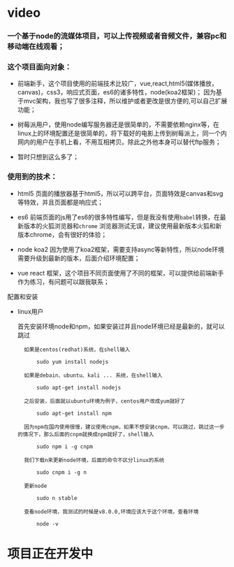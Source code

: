 # video
### 一个基于node的流媒体项目，可以上传视频或者音频文件，兼容pc和移动端在线观看；

### 这个项目面向对象：

* 前端新手，这个项目使用的前端技术比较广，vue,react,html5(媒体播放，canvas)，css3，响应式页面，es6的诸多特性，node(koa2框架)；
因为基于mvc架构，我也写了很多注释，所以维护或者更改是很方便的,可以自己扩展功能；

* 树莓派用户，使用node编写服务器还是很简单的，不需要依赖nginx等，在linux上的环境配置还是很简单的，将下载好的电影上传到树莓派上，同一个内网内的用户在手机上看，不用互相拷贝。除此之外他本身可以替代ftp服务；

* 暂时只想到这么多了；

### 使用到的技术：
* html5 页面的播放器基于html5，所以可以跨平台，页面特效是canvas和svg等特效，并且页面都是响应式；

* es6 前端页面的js用了es6的很多特性编写，但是我没有使用`babel`转换，在最新版本的火狐浏览器和`chrome` 浏览器测试无误，建议使用最新版本火狐和新版本chrome，会有很好的体验；

* node koa2 因为使用了koa2框架，需要支持async等新特性，所以node环境需要升级到最新的版本，后面介绍环境配置；

* vue react 框架，这个项目不同页面使用了不同的框架，可以提供给前端新手作为练习，有问题可以跟我联系；

配置和安装

* linux用户
    
    首先安装环境node和npm，如果安装过并且node环境已经是最新的，就可以跳过
    
        如果是centos(redhat)系统，在shell输入

            sudo yum install nodejs 

        如果是debain、ubuntu、kali ... 系统，在shell输入

            sudo apt-get install nodejs
        
        之后安装，后面就以ubuntu环境为例子，centos用户改成yum就好了
        
            sudo apt-get install npm 
    
        因为npm在国内使用很慢，建议使用cnpm，如果不想安装cnpm，可以跳过，跳过这一步的情况下，那么后面的cnpm就换成npm就好了，shell输入

            sudo npm i -g cnpm 

        我们下载n来更新node环境，后面的命令不区分linux的系统
        
            sudo cnpm i -g n
         
        更新node

            sudo n stable
        
        查看node环境，我测试的时候是v8.0.0,环境应该大于这个环境，查看环境

            node -v 

        
# 项目正在开发中